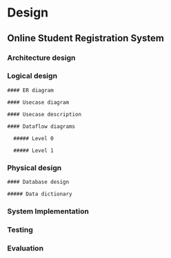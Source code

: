 # Design

## Online Student Registration System

  ### Architecture design

  ### Logical design

    #### ER diagram

    #### Usecase diagram

    #### Usecase description

    #### Dataflow diagrams

      ##### Level 0

      ##### Level 1

  ### Physical design

    #### Database design

    ##### Data dictionary

  ### System Implementation

  ### Testing

  ### Evaluation
